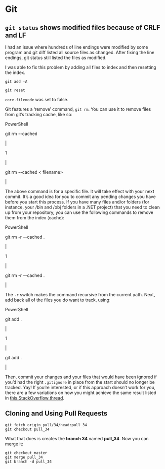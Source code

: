 # Git

## `git status` shows modified files because of CRLF and LF 

I had an issue where hundreds of line endings were modified by some program and git diff listed all source files as changed. After fixing the line endings, git status still listed the files as modified.

I was able to fix this problem by adding all files to index and then resetting the index.

```
git add -A

git reset
```

`core.filemode` was set to false.

Git features a ‘remove’ command, `git rm`. You can use it to remove files from git’s tracking cache, like so:

PowerShell

git rm \-\-cached <filename>

|

1

 |

git rm  \-\-cached  < filename\>

 |

The above command is for a specific file. It will take effect with your next commit. It’s a good idea for you to commit any pending changes you have before you start this process. If you have many files and/or folders (for instance, your /bin and /obj folders in a .NET project) that you need to clean up from your repository, you can use the following commands to remove them from the index (cache):

PowerShell

git rm \-r \-\-cached .

|

1

 |

git rm  \-r  \-\-cached .

 |

The `-r` switch makes the command recursive from the current path. Next, add back all of the files you do want to track, using:

PowerShell

git add .

|

1

 |

git add  .

 |

Then, commit your changes and your files that would have been ignored if you’d had the right `.gitignore` in place from the start should no longer be tracked. Yay! If you’re interested, or if this approach doesn’t work for you, there are a few variations on how you might achieve the same result listed in [this StackOverflow thread](http://stackoverflow.com/questions/1274057/how-to-make-git-forget-about-a-file-that-was-tracked-but-is-now-in-gitignore).


## Cloning and Using Pull Requests

```
git fetch origin pull/34/head:pull_34
git checkout pull_34
```

What that does is creates the **branch 34** named **pull_34**. Now you can merge it:

```
git checkout master
git merge pull_34
git branch -d pull_34
```


